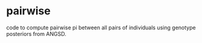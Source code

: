 pairwise
========

code to compute pairwise pi between all pairs of individuals using genotype posteriors from ANGSD.
